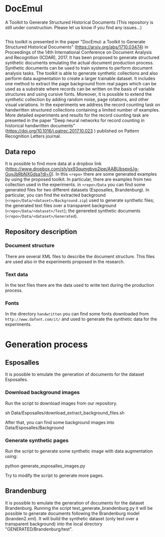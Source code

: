 # DocEmul
A Toolkit to Generate Structured Historical Documents
(This repository is still under construction. Please let us know if you find any issues...)
##
This toolkit is presented in the paper "DocEmul: a Toolkit to Generate Structured Historical Documents" (https://arxiv.org/abs/1710.03474) in  Proceedings of the 14th International Conference on Document Analysis and Recognition (ICDAR), 2017.
It has been proposed to generate structured synthetic documents emulating the actual document production process. Synthetic documents can be used to train systems to perform document analysis tasks. The toolkit is able to generate synthetic collections and also perform data augmentation to create a larger trainable dataset. It includes one method to extract the page background from real pages which can be used as a substrate where records can be written on the basis of variable structures and using cursive fonts. Moreover, it is possible to extend the synthetic collection by adding random noise, page rotations, and other visual variations.
In the experiments we address the record counting task on handwritten structured collections containing a limited number of examples. More detailed experiments and results for the record counting task are presented in the paper "Deep neural networks for record counting in historical handwritten documents" (https://doi.org/10.1016/j.patrec.2017.10.023
) published on Pattern Recognition Letters journal.

## Data repo
It is possible to find more data at a dropbox link (https://www.dropbox.com/sh/gx93qumgbvp2ipe/AABUbsexdJg-GuyJbRbNXGdsa?dl=0). In this `<repo>` there are some generated examples by using the proposed toolkit. In particular, there are examples from two collection used in the experiments.
in `<repo>/Data` you can find some generated files for two different datasets (Esposalles, Brandenburg). In particular, you can find the extracted background (`<repo>/Data/<dataset>/Background.zip`) used to generate synthetic files; the generated text files over a transparent background (`<repo>/Data/<dataset>/Text`); the genereted synthetic documents (`<repo>/Data/<dataset>/Generated`).

## Repository description

### Document structure
There are several XML files to describe the document structure. This files are used also in the experiments proposed in the research.
### Text data
In the text files there are the data used to write text during the production process.
### Fonts
In the directory `handwritten` you can find some fonts downloaded from `http://www.dafont.com/it/` and used to generate the synthetic data for the experiments.

# Generation process
## Esposalles
It is possible to emulate the generation of documents for the dataset Esposalles.

### Download background images
Run the script to download images from our repository.

sh Data/Esposalles/download_extract_background_files.sh

After that, you can find some background images into Data/Esposalles/Background

### Generate synthetic pages
Run the script to generate some synthetic image with data augmentation using:

python generate_esposalles_images.py

Try to modify the script to generate more pages.

## Brandenburg
It is possible to emulate the generation of documents for the dataset Brandenburg. Running the script test_generate_brandenburg.py it will be possible to generate documents following the Brandenburg model (branden2.xml). It will build the synthetic dataset (only text over a transparent background)  into the local directory "GENERATED/Brandenburg/test".



